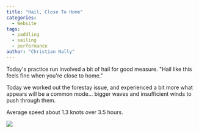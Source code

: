 ```yaml
---
title: "Hail, Close To Home"
categories:
  - Website
tags:
  - paddling
  - sailing
  - performance
author: "Christian Nally"
---
```


Today's practice run involved a bit of hail for good measure. "Hail like this feels fine when you're close to home."

Today we worked out the forestay issue, and experienced a bit more what appears will be a common mode... bigger waves and insufficient winds to push through them.

Average speed about 1.3 knots over 3.5 hours.

<img src="https://res.cloudinary.com/doirwivbs/image/upload/v1680493121/B64AA55D-F53C-46B4-91A4-60A51B661E43_hg2bxf.png"/>

